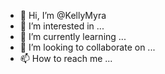 - 👋 Hi, I’m @KellyMyra
- 👀 I’m interested in ...
- 🌱 I’m currently learning ...
- 💞️ I’m looking to collaborate on ...
- 📫 How to reach me ...

<!---
KellyMyra/KellyMyra is a ✨ special ✨ repository because its `README.md` (this file) appears on your GitHub profile.
You can click the Preview link to take a look at your changes.
--->

